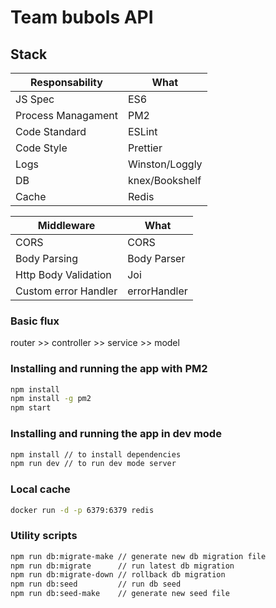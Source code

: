 # Team bubols API

## Stack

| Responsability     | What           |
| ------------------ | -------------- |
| JS Spec            | ES6            |
| Process Managament | PM2            |
| Code Standard      | ESLint         |
| Code Style         | Prettier       |
| Logs               | Winston/Loggly |
| DB                 | knex/Bookshelf |
| Cache              | Redis          |

| Middleware           | What         |
| -------------------- | ------------ |
| CORS                 | CORS         |
| Body Parsing         | Body Parser  |
| Http Body Validation | Joi          |
| Custom error Handler | errorHandler |

### Basic flux

router >> controller >> service >> model

### Installing and running the app with PM2

```sh
npm install
npm install -g pm2
npm start
```

### Installing and running the app in dev mode

```sh
npm install // to install dependencies
npm run dev // to run dev mode server
```

### Local cache

```sh
docker run -d -p 6379:6379 redis
```

### Utility scripts

```sh
npm run db:migrate-make // generate new db migration file
npm run db:migrate      // run latest db migration
npm run db:migrate-down // rollback db migration
npm run db:seed         // run db seed
npm run db:seed-make    // generate new seed file
```
